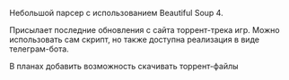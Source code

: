 Небольшой парсер с использованием Beautiful Soup 4.

Присылает последние обновления с сайта торрент-трека игр. Можно использовать сам скрипт, но также доступна реализация в виде телеграм-бота.

В планах добавить возможность скачивать торрент-файлы
